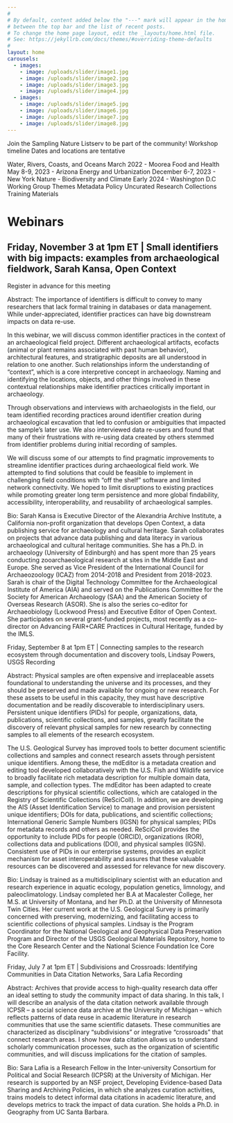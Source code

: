 ```yaml
---
#
# By default, content added below the "---" mark will appear in the home page
# between the top bar and the list of recent posts.
# To change the home page layout, edit the _layouts/home.html file.
# See: https://jekyllrb.com/docs/themes/#overriding-theme-defaults
#
layout: home
carousels:
  - images: 
    - image: /uploads/slider/image1.jpg
    - image: /uploads/slider/image2.jpg
    - image: /uploads/slider/image3.jpg
    - image: /uploads/slider/image4.jpg
  - images: 
    - image: /uploads/slider/image5.jpg
    - image: /uploads/slider/image6.jpg
    - image: /uploads/slider/image7.jpg
    - image: /uploads/slider/image8.jpg
---
```

Join the Sampling Nature Listserv to be part of the community!
Workshop timeline
Dates and locations are tentative

Water, Rivers, Coasts, and Oceans March 2022 - Moorea
Food and Health May 8-9, 2023 - Arizona
Energy and Urbanization December 6-7, 2023 - New York
Nature - Biodiversity and Climate Early 2024 - Washington D.C
Working Group Themes
Metadata
Policy
Uncurated Research Collections
Training Materials
# Webinars
## Friday, November 3 at 1pm ET | Small identifiers with big impacts: examples from archaeological fieldwork, Sarah Kansa, Open Context
Register in advance for this meeting

Abstract: The importance of identifiers is difficult to convey to many researchers that lack formal training in databases or data management. While under-appreciated, identifier practices can have big downstream impacts on data re-use.

In this webinar, we will discuss common identifier practices in the context of an archaeological field project. Different archaeological artifacts, ecofacts (animal or plant remains associated with past human behavior), architectural features, and stratigraphic deposits are all understood in relation to one another. Such relationships inform the understanding of “context”, which is a core interpretive concept in archaeology. Naming and identifying the locations, objects, and other things involved in these contextual relationships make identifier practices critically important in archaeology.

Through observations and interviews with archaeologists in the field, our team identified recording practices around identifier creation during archaeological excavation that led to confusion or ambiguities that impacted the sample’s later use. We also interviewed data re-users and found that many of their frustrations with re-using data created by others stemmed from identifier problems during initial recording of samples.

We will discuss some of our attempts to find pragmatic improvements to streamline identifier practices during archaeological field work. We attempted to find solutions that could be feasible to implement in challenging field conditions with “off the shelf” software and limited network connectivity. We hoped to limit disruptions to existing practices while promoting greater long term persistence and more global findability, accessibility, interoperability, and reusability of archaeological samples.

Bio: Sarah Kansa is Executive Director of the Alexandria Archive Institute, a California non-profit organization that develops Open Context, a data publishing service for archaeology and cultural heritage. Sarah collaborates on projects that advance data publishing and data literacy in various archaeological and cultural heritage communities. She has a Ph.D. in archaeology (University of Edinburgh) and has spent more than 25 years conducting zooarchaeological research at sites in the Middle East and Europe. She served as Vice President of the International Council for Archaeozoology (ICAZ) from 2014-2018 and President from 2018-2023. Sarah is chair of the Digital Technology Committee for the Archaeological Institute of America (AIA) and served on the Publications Committee for the Society for American Archaeology (SAA) and the American Society of Overseas Research (ASOR). She is also the series co-editor for Archaeobiology (Lockwood Press) and Executive Editor of Open Context. She participates on several grant-funded projects, most recently as a co-director on Advancing FAIR+CARE Practices in Cultural Heritage, funded by the IMLS.

Friday, September 8 at 1pm ET | Connecting samples to the research ecosystem through documentation and discovery tools, Lindsay Powers, USGS
Recording

Abstract: Physical samples are often expensive and irreplaceable assets foundational to understanding the universe and its processes, and they should be preserved and made available for ongoing or new research. For these assets to be useful in this capacity, they must have descriptive documentation and be readily discoverable to interdisciplinary users. Persistent unique identifiers (PIDs) for people, organizations, data, publications, scientific collections, and samples, greatly facilitate the discovery of relevant physical samples for new research by connecting samples to all elements of the research ecosystem.

The U.S. Geological Survey has improved tools to better document scientific collections and samples and connect research assets through persistent unique identifiers. Among these, the mdEditor is a metadata creation and editing tool developed collaboratively with the U.S. Fish and Wildlife service to broadly facilitate rich metadata description for multiple domain data, sample, and collection types. The mdEditor has been adapted to create descriptions for physical scientific collections, which are cataloged in the Registry of Scientific Collections (ReSciColl). In addition, we are developing the AIS (Asset Identification Service) to manage and provision persistent unique identifiers; DOIs for data, publications, and scientific collections; International Generic Sample Numbers (IGSN) for physical samples; PIDs for metadata records and others as needed. ReSciColl provides the opportunity to include PIDs for people (ORCID), organizations (ROR), collections data and publications (DOI), and physical samples (IGSN). Consistent use of PIDs in our enterprise systems, provides an explicit mechanism for asset interoperability and assures that these valuable resources can be discovered and assessed for relevance for new discovery.

Bio: Lindsay is trained as a multidisciplinary scientist with an education and research experience in aquatic ecology, population genetics, limnology, and paleoclimatology. Lindsay completed her B.A at Macalester College, her M.S. at University of Montana, and her Ph.D. at the University of Minnesota Twin Cities. Her current work at the U.S. Geological Survey is primarily concerned with preserving, modernizing, and facilitating access to scientific collections of physical samples. Lindsay is the Program Coordinator for the National Geological and Geophysical Data Preservation Program and Director of the USGS Geological Materials Repository, home to the Core Research Center and the National Science Foundation Ice Core Facility.

Friday, July 7 at 1pm ET | Subdivisions and Crossroads: Identifying Communities in Data Citation Networks, Sara Lafia
Recording

Abstract: Archives that provide access to high-quality research data offer an ideal setting to study the community impact of data sharing. In this talk, I will describe an analysis of the data citation network available through ICPSR – a social science data archive at the University of Michigan – which reflects patterns of data reuse in academic literature in research communities that use the same scientific datasets. These communities are characterized as disciplinary “subdivisions” or integrative “crossroads” that connect research areas. I show how data citation allows us to understand scholarly communication processes, such as the organization of scientific communities, and will discuss implications for the citation of samples.

Bio: Sara Lafia is a Research Fellow in the Inter-university Consortium for Political and Social Research (ICPSR) at the University of Michigan. Her research is supported by an NSF project, Developing Evidence-based Data Sharing and Archiving Policies, in which she analyzes curation activities, trains models to detect informal data citations in academic literature, and develops metrics to track the impact of data curation. She holds a Ph.D. in Geography from UC Santa Barbara.
